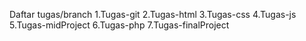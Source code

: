 Daftar tugas/branch
1.Tugas-git
2.Tugas-html
3.Tugas-css
4.Tugas-js
5.Tugas-midProject
6.Tugas-php
7.Tugas-finalProject
